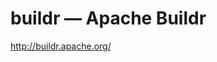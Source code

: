 <!--
id: 1054677200
link: http://kevinisom.info/post/1054677200/buildr-apache-buildr
slug: buildr-apache-buildr
date: Fri Sep 03 2010 08:20:17 GMT+1200 (NZST)
raw: {"blog_name":"kevinisom","id":1054677200,"post_url":"http://kevinisom.info/post/1054677200/buildr-apache-buildr","slug":"buildr-apache-buildr","type":"link","date":"2010-09-02 20:20:17 GMT","timestamp":1283458817,"state":"published","format":"html","reblog_key":"z8rtDp9i","tags":[],"short_url":"http://tmblr.co/Zw68Yy_tHZG","highlighted":[],"feed_item":"http://buildr.apache.org/","from_feed_id":"650234","note_count":0,"title":"buildr — Apache Buildr","url":"http://buildr.apache.org/","description":""}
publish: 2010-09-03
tags: 
title: buildr — Apache Buildr
-->


buildr — Apache Buildr
======================

<http://buildr.apache.org/>


